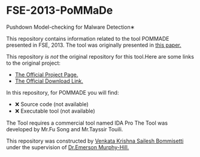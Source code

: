 # FSE-2013-PoMMaDe
Pushdown Model-checking for Malware Detection∗

This repository contains information related to the tool POMMADE presented in FSE, 2013.
The tool was originally presented in <a href="http://dl.acm.org/citation.cfm?id=2494599&CFID=565503184&CFTOKEN=24636741">this paper.</a>

This repository _is not_ the original repository for this tool.Here are some links to the original project:
* <a href="https://sites.google.com/site/songfu1983/pommade">The Official Project Page.</a>
* <a href="https://sites.google.com/site/songfu1983/pommade#Download">The Official Download Link.</a>

In this repository, for POMMADE you will find:
* :x: Source code (not available)
* :x: Executable tool (not available)

The Tool requires a commercial tool named IDA Pro
The Tool was developed by Mr.Fu Song and Mr.Tayssir Touili.

This repository was constructed by <a href="https://github.com/saileshbvk">Venkata Krishna Sailesh Bommisetti</a> under the supervision of <a href="https://github.com/CaptainEmerson">Dr.Emerson Murphy-Hill.</a>
